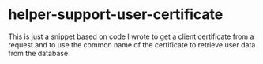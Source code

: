# helper-support-user-certificate

This is just a snippet based on code I wrote to get a client certificate from a request and to use the common name of the certificate to retrieve user data from the database